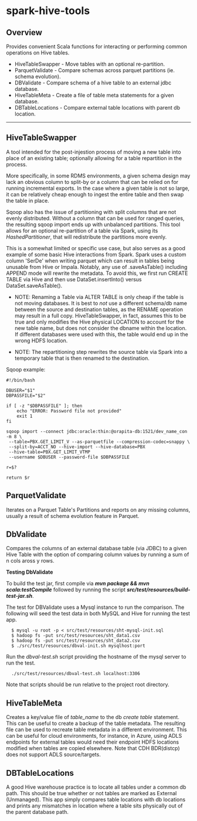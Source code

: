 spark-hive-tools
================


## Overview

Provides convenient Scala functions for interacting or performing common operations
on Hive tables.

 * HiveTableSwapper - Move tables with an optional re-partition.
 * ParquetValidate  - Compare schemas across parquet partitions (ie. schema evolution).
 * DBValidate       - Compare schema of a hive table to an external jdbc database.
 * HiveTableMeta    - Create a file of table meta statements for a given database.
 * DBTableLocations - Compare external table locations with parent db location.

---
## HiveTableSwapper

A tool intended for the post-injestion process of moving a new table into place of
an existing table; optionally allowing for a table repartition in the process.

More specifically, in some RDMS environments, a given schema design may lack an
obvious column to split-by or a column that can be relied on for running incremental
exports.  In the case where a given table is not so large, it can be relatively
cheap enough to ingest the entire table and then swap the table in place.  

Sqoop also has the issue of partitioning with split columns that are not evenly
distributed. Without a column that can be used for ranged queries, the resulting
sqoop import ends up with unbalanced partitions. This tool allows for an optional
re-partition of a table via Spark, using its *HashedPartitioner*, that will
redistribute the partitions more evenly.

This is a somewhat limited or specific use case, but also serves as a good example
of some basic Hive interactions from Spark. Spark uses a custom column 'SerDe'
when writing parquet which can result in tables being unusable from Hive or
Impala.  Notably, any use of .saveAsTable() including APPEND mode will rewrite
the metadata. To avoid this, we first run CREATE TABLE via Hive and then
use DataSet.insertInto() versus DataSet.saveAsTable().

 - NOTE: Renaming a Table via ALTER TABLE is only cheap if the table is not moving
databases. It is best to *not* use a different schema/db name between the source and
destination tables, as the RENAME operation may result in a full copy.
HiveTableSwapper, in fact, assumes this to be true and only modifies the Hive
physical LOCATION to account for the new table name, but does not consider the
dbname within the location. If different databases were used with this, the table
would end up in the wrong HDFS location.

 - NOTE: The repartitioning step rewrites the source table via Spark into a
 temporary table that is then renamed to the destination.

Sqoop example:
```
#!/bin/bash

DBUSER="$1"
DBPASSFILE="$2"

if [ -z "$DBPASSFILE" ]; then
    echo "ERROR: Password file not provided"
    exit 1
fi

sqoop import --connect jdbc:oracle:thin:@orapita-db:1521/dev_name_con -m 8 \
 --table=PBX.GET_LIMIT_V --as-parquetfile --compression-codec=snappy \
 --split-by=ACCT_NO --hive-import --hive-database=PBX
 --hive-table=PBX.GET_LIMIT_VTMP
 --username $DBUSER --password-file $DBPASSFILE

r=$?

return $r
```

## ParquetValidate

 Iterates on a Parquet Table's Partitions and reports on any missing columns, usually
a result of schema evolution feature in Parquet.


## DbValidate

Compares the columns of an external database table (via JDBC) to a given Hive Table
with the option of comparing column values by running a sum of n cols aross y rows.

**Testing DbValidate**

To build the test jar, first compile via ***mvn package && mvn scala:testCompile***
followed by running the script ***src/test/resources/build-test-jar.sh***.

The test for DBValidate uses a Mysql instance to run the comparison. The
following will seed the test data in both MySQL and Hive for running the test app.

```
  $ mysql -u root -p < src/test/resources/sht-mysql-init.sql
  $ hadoop fs -put src/test/resources/sht_data1.csv
  $ hadoop fs -put src/test/resources/sht_data2.csv
  $ ./src/test/resources/dbval-init.sh mysqlhost:port  
```

Run the *dbval-test.sh* script providing the hostname of the mysql server to
run the test.
```
  ./src/test/resources/dbval-test.sh localhost:3306
```

Note that scripts should be run relative to the project root directory.


## HiveTableMeta

Creates a key/value file of *table_name* to the db *create table* statement. This
can be useful to create a backup of the table metadata. The resulting file can be
used to recreate table metadata in a different environment. This can be useful
for cloud environments, for instance, in Azure, using ADLS endpoints for
external tables would need their endpoint HDFS locations modified when tables are
copied elsewhere. Note that CDH BDR(distcp) does not support ADLS source/targets.

## DBTableLocations

A good Hive warehouse practice is to locate all tables under a common db path.
This should be true whether or not tables are marked as External (Unmanaged).
This app simply compares table locations with db locations and prints any
mismatches in location where a table sits physically out of the parent
database path.
